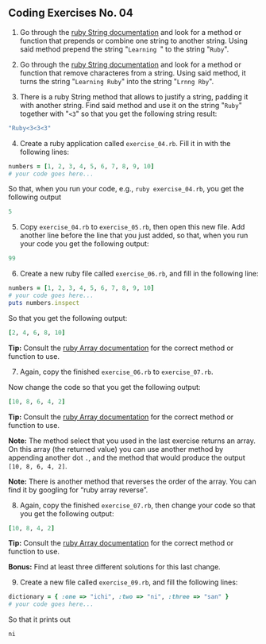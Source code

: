 ## Coding Exercises No. 04
1. Go through the [ruby String documentation](https://ruby-doc.org/core-2.4.1/String.html) and look for a method or function that prepends or combine one string to another string. Using said method prepend the string "```Learning ```" to the string "```Ruby```".

2. Go through the [ruby String documentation](https://ruby-doc.org/core-2.4.1/String.html) and look for a method or function that remove characteres from a string. Using said method, it turns the string "```Learning Ruby```" into the string "```Lrnng Rby```".

3. There is a ruby String method that allows to justify a string, padding it with another string. Find said method and use it on the string "```Ruby```" together with "```<3```" so that you get the following string result:  

```ruby
"Ruby<3<3<3"
```

4. Create a ruby application called ```exercise_04.rb```. Fill it in with the following lines:

```ruby
numbers = [1, 2, 3, 4, 5, 6, 7, 8, 9, 10]
# your code goes here...
```

So that, when you run  your code, e.g., ```ruby exercise_04.rb```, you get the following output  


```ruby
5
```

5. Copy ```exercise_04.rb``` to ```exercise_05.rb```, then open this new file. Add another line before the line that you just added, so that, when you run your code you get the following output:

```ruby
99
```

6. Create a new ruby file called ```exercise_06.rb```, and fill in the following line:

```ruby
numbers = [1, 2, 3, 4, 5, 6, 7, 8, 9, 10]
# your code goes here...
puts numbers.inspect
```

So that you get the following output:

```ruby
[2, 4, 6, 8, 10]
```

**Tip:** Consult the [ruby Array documentation](https://ruby-doc.org/core-2.4.1/Array.html) for the correct method or function to use.

7. Again, copy the finished ```exercise_06.rb``` to ```exercise_07.rb```.

Now change the code so that you get the following output:

```ruby
[10, 8, 6, 4, 2]
```

**Tip:** Consult the [ruby Array documentation](https://ruby-doc.org/core-2.4.1/Array.html) for the correct method or function to use.

**Note:** The method select that you used in the last exercise returns an array. On this array (the returned value) you can use another method by appending another dot ```.```, and the method that would produce the output ```[10, 8, 6, 4, 2]```.

**Note:** There is another method that reverses the order of the array. You can find it by googling for “ruby array reverse”.

8. Again, copy the finished ```exercise_07.rb```, then change your code so that you get the following output:

```ruby
[10, 8, 4, 2]
```

**Tip:** Consult the [ruby Array documentation](https://ruby-doc.org/core-2.4.1/Array.html) for the correct method or function to use.

**Bonus:** Find at least three different solutions for this last change.

9.  Create a new file called ```exercise_09.rb```, and fill the following lines:

```ruby
dictionary = { :one => "ichi", :two => "ni", :three => "san" }
# your code goes here...
```

So that it prints out

```
ni
```

 	




